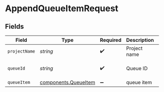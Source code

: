 # AppendQueueItemRequest


## Fields

| Field                                                        | Type                                                         | Required                                                     | Description                                                  | Example                                                      |
| ------------------------------------------------------------ | ------------------------------------------------------------ | ------------------------------------------------------------ | ------------------------------------------------------------ | ------------------------------------------------------------ |
| `projectName`                                                | *string*                                                     | :heavy_check_mark:                                           | Project name                                                 | my-project                                                   |
| `queueId`                                                    | *string*                                                     | :heavy_check_mark:                                           | Queue ID                                                     | my-sample-queue                                              |
| `queueItem`                                                  | [components.QueueItem](../../models/components/queueitem.md) | :heavy_minus_sign:                                           | queue item                                                   |                                                              |